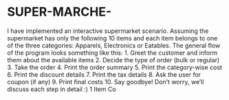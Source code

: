 # SUPER-MARCHE-
I have implemented an interactive supermarket scenario. Assuming the supermarket has only the following 10 items and each item belongs to one of the three categories: Apparels, Electronics or Eatables. The general flow of the program looks something like this: 1. Greet the customer and inform them about the available items 2. Decide the type of order (bulk or regular) 3. Take the order 4. Print the order summary 5. Print the category-wise cost 6. Print the discount details 7. Print the tax details 8. Ask the user for coupon (if any) 9. Print final costs 10. Say goodbye! Don’t worry, we’ll discuss each step in detail :) 1 Item Co
